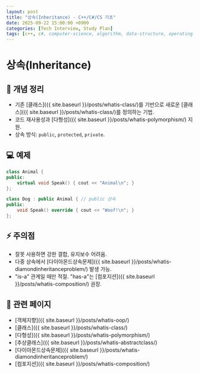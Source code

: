 ```yaml
---
layout: post
title: "상속(Inheritance) - C++/C#/CS 기초"
date: 2025-09-22 15:00:00 +0900
categories: [Tech Interview, Study Plan]
tags: [c++, c#, computer-science, algorithm, data-structure, operating-system, network, database, design-pattern]
---
```


# 상속(Inheritance)

## 📌 개념 정리
- 기존 [클래스]({{ site.baseurl }}/posts/whatis-class/)를 기반으로 새로운 [클래스]({{ site.baseurl }}/posts/whatis-class/)를 정의하는 기법.
- 코드 재사용성과 [다형성]({{ site.baseurl }}/posts/whatis-polymorphism/) 지원.
- 상속 방식: `public`, `protected`, `private`.

## 💻 예제
```cpp
class Animal {
public:
    virtual void Speak() { cout << "Animal\n"; }
};

class Dog : public Animal { // public 상속
public:
    void Speak() override { cout << "Woof!\n"; }
};
```

## ⚡ 주의점
- 잘못 사용하면 강한 결합, 유지보수 어려움.
- 다중 상속에서 [다이아몬드상속문제]({{ site.baseurl }}/posts/whatis-diamondinheritanceproblem/) 발생 가능.
- "is-a" 관계일 때만 적절. "has-a"는 [컴포지션]({{ site.baseurl }}/posts/whatis-composition/) 권장.

## 🔗 관련 페이지
- [객체지향]({{ site.baseurl }}/posts/whatis-oop/)
- [클래스]({{ site.baseurl }}/posts/whatis-class/)
- [다형성]({{ site.baseurl }}/posts/whatis-polymorphism/)
- [추상클래스]({{ site.baseurl }}/posts/whatis-abstractclass/)
- [다이아몬드상속문제]({{ site.baseurl }}/posts/whatis-diamondinheritanceproblem/)
- [컴포지션]({{ site.baseurl }}/posts/whatis-composition/)

